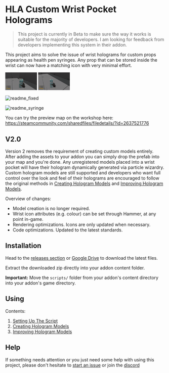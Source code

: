 # HLA Custom Wrist Pocket Holograms

> This project is currently in Beta to make sure the way it works is suitable for the majority of developers. I am looking for feedback from developers implementing this system in their addon.

This project aims to solve the issue of wrist holograms for custom props appearing as health pen syringes. Any prop that can be stored inside the wrist can now have a matching icon with very minimal effort.

<img src="docs/img/readme_syringe.gif" width="100" />
<img src="docs/img/readme_fixed.gif" width="100" />


![readme_fixed](docs/img/readm_fixed.gif)

![readme_syringe](docs/img/readm_syringe.gif)


You can try the preview map on the workshop here: https://steamcommunity.com/sharedfiles/filedetails/?id=2637521776

## V2.0

Version 2 removes the requirement of creating custom models entirely. After adding the assets to your addon you can simply drop the prefab into your map and you're done. Any unregistered models placed into a wrist pocket will have their hologram dynamically generated via particle wizardry.
Custom hologram models are still supported and developers who want full control over the look and feel of their holograms are encouraged to follow the original methods in [Creating Hologram Models](docs/hologram_creation.md) and [Improving Hologram Models](docs/improving_models.md).

Overview of changes:

- Model creation is no longer required.
- Wrist icon attributes (e.g. colour) can be set through Hammer, at any point in-game.
- Rendering optimizations. Icons are only updated when necessary.
- Code optimizations. Updated to the latest standards.

## Installation

Head to the [releases section](https://github.com/FrostSource/hla-custom-wrist-pockets/releases/latest) or [Google Drive](https://drive.google.com/drive/folders/11QyH9kNEGCt-qOUVJtU5i7Zm1vtlMwUH?usp=sharing) to download the latest files.

Extract the downloaded zip directly into your addon content folder.

**Important:** Move the `scripts/` folder from your addon's content directory into your addon's game directory.

## Using

Contents:
1. [Setting Up The Script](docs/script_setup.md)
2. [Creating Hologram Models](docs/hologram_creation.md)
3. [Improving Hologram Models](docs/improving_models.md)

## Help

If something needs attention or you just need some help with using this project, please don't hesitate to [start an issue](https://github.com/FrostSource/hla-custom-wrist-pockets/issues/new) or join the [discord](https://discord.gg/tKrYtN3qbx)

